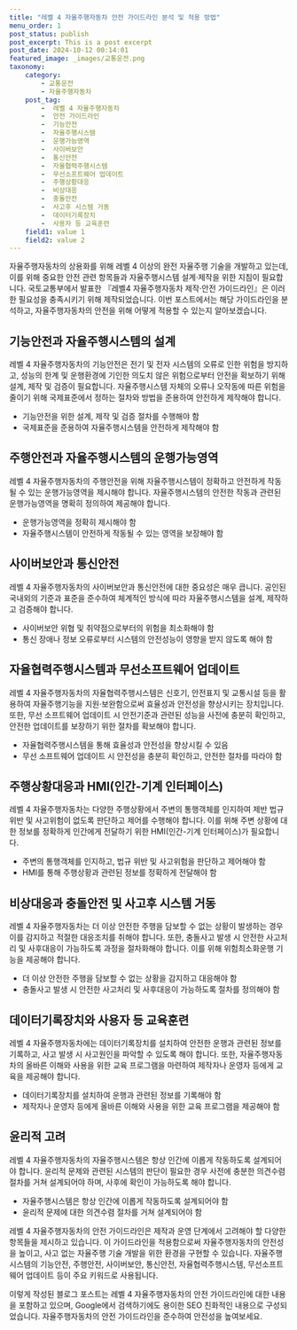 ```yaml
---
title: "레벨 4 자율주행자동차 안전 가이드라인 분석 및 적용 방법"
menu_order: 1
post_status: publish
post_excerpt: This is a post excerpt
post_date: 2024-10-12 00:14:01
featured_image: _images/교통운전.png
taxonomy:
    category:
        - 교통운전
        - 자율주행자동차
    post_tag:
        -  레벨 4 자율주행자동차
        -  안전 가이드라인
        -  기능안전
        -  자율주행시스템
        -  운행가능영역
        -  사이버보안
        -  통신안전
        -  자율협력주행시스템
        -  무선소프트웨어 업데이트
        -  주행상황대응
        -  비상대응
        -  충돌안전
        -  사고후 시스템 거동
        -  데이터기록장치
        -  사용자 등 교육훈련
    field1: value 1
    field2: value 2
---
```



자율주행자동차의 상용화를 위해 레벨 4 이상의 완전 자율주행 기술을 개발하고 있는데, 이를 위해 중요한 안전 관련 항목들과 자율주행시스템 설계·제작을 위한 지침이 필요합니다. 국토교통부에서 발표한 『레벨4 자율주행자동차 제작·안전 가이드라인』은 이러한 필요성을 충족시키기 위해 제작되었습니다. 이번 포스트에서는 해당 가이드라인을 분석하고, 자율주행자동차의 안전을 위해 어떻게 적용할 수 있는지 알아보겠습니다.

## 기능안전과 자율주행시스템의 설계

레벨 4 자율주행자동차의 기능안전은 전기 및 전자 시스템의 오류로 인한 위험을 방지하고, 성능의 한계 및 운행환경에 기인한 의도치 않은 위험으로부터 안전을 확보하기 위해 설계, 제작 및 검증이 필요합니다. 자율주행시스템 자체의 오류나 오작동에 따른 위험을 줄이기 위해 국제표준에서 정하는 절차와 방법을 준용하여 안전하게 제작해야 합니다.

- 기능안전을 위한 설계, 제작 및 검증 절차를 수행해야 함
- 국제표준을 준용하여 자율주행시스템을 안전하게 제작해야 함

## 주행안전과 자율주행시스템의 운행가능영역

레벨 4 자율주행자동차의 주행안전을 위해 자율주행시스템이 정확하고 안전하게 작동될 수 있는 운행가능영역을 제시해야 합니다. 자율주행시스템의 안전한 작동과 관련된 운행가능영역을 명확히 정의하여 제공해야 합니다.

- 운행가능영역을 정확히 제시해야 함
- 자율주행시스템이 안전하게 작동될 수 있는 영역을 보장해야 함

## 사이버보안과 통신안전

레벨 4 자율주행자동차의 사이버보안과 통신안전에 대한 중요성은 매우 큽니다. 공인된 국내외의 기준과 표준을 준수하여 체계적인 방식에 따라 자율주행시스템을 설계, 제작하고 검증해야 합니다.

- 사이버보안 위협 및 취약점으로부터의 위험을 최소화해야 함
- 통신 장애나 정보 오류로부터 시스템의 안전성능이 영향을 받지 않도록 해야 함

## 자율협력주행시스템과 무선소프트웨어 업데이트

레벨 4 자율주행자동차의 자율협력주행시스템은 신호기, 안전표지 및 교통시설 등을 활용하여 자율주행기능을 지원·보완함으로써 효율성과 안전성을 향상시키는 장치입니다. 또한, 무선 소프트웨어 업데이트 시 안전기준과 관련된 성능을 사전에 충분히 확인하고, 안전한 업데이트를 보장하기 위한 절차를 확보해야 합니다.

- 자율협력주행시스템을 통해 효율성과 안전성을 향상시킬 수 있음
- 무선 소프트웨어 업데이트 시 안전성을 충분히 확인하고, 안전한 절차를 따라야 함

## 주행상황대응과 HMI(인간-기계 인터페이스)

레벨 4 자율주행자동차는 다양한 주행상황에서 주변의 통행객체를 인지하여 제반 법규 위반 및 사고위험이 없도록 판단하고 제어를 수행해야 합니다. 이를 위해 주변 상황에 대한 정보를 정확하게 인간에게 전달하기 위한 HMI(인간-기계 인터페이스)가 필요합니다.

- 주변의 통행객체를 인지하고, 법규 위반 및 사고위험을 판단하고 제어해야 함
- HMI를 통해 주행상황과 관련된 정보를 정확하게 전달해야 함

## 비상대응과 충돌안전 및 사고후 시스템 거동

레벨 4 자율주행자동차는 더 이상 안전한 주행을 담보할 수 없는 상황이 발생하는 경우 이를 감지하고 적절한 대응조치를 취해야 합니다. 또한, 충돌사고 발생 시 안전한 사고처리 및 사후대응이 가능하도록 과정을 절차화해야 합니다. 이를 위해 위험최소화운행 기능을 제공해야 합니다.

- 더 이상 안전한 주행을 담보할 수 없는 상황을 감지하고 대응해야 함
- 충돌사고 발생 시 안전한 사고처리 및 사후대응이 가능하도록 절차를 정의해야 함

## 데이터기록장치와 사용자 등 교육훈련

레벨 4 자율주행자동차에는 데이터기록장치를 설치하여 안전한 운행과 관련된 정보를 기록하고, 사고 발생 시 사고원인을 파악할 수 있도록 해야 합니다. 또한, 자율주행자동차의 올바른 이해와 사용을 위한 교육 프로그램을 마련하여 제작자나 운영자 등에게 교육을 제공해야 합니다.

- 데이터기록장치를 설치하여 운행과 관련된 정보를 기록해야 함
- 제작자나 운영자 등에게 올바른 이해와 사용을 위한 교육 프로그램을 제공해야 함

## 윤리적 고려

레벨 4 자율주행자동차의 자율주행시스템은 항상 인간에 이롭게 작동하도록 설계되어야 합니다. 윤리적 문제와 관련된 시스템의 판단이 필요한 경우 사전에 충분한 의견수렴 절차를 거쳐 설계되어야 하며, 사후에 확인이 가능하도록 해야 합니다.

- 자율주행시스템은 항상 인간에 이롭게 작동하도록 설계되어야 함
- 윤리적 문제에 대한 의견수렴 절차를 거쳐 설계되어야 함

레벨 4 자율주행자동차의 안전 가이드라인은 제작과 운영 단계에서 고려해야 할 다양한 항목들을 제시하고 있습니다. 이 가이드라인을 적용함으로써 자율주행자동차의 안전성을 높이고, 사고 없는 자율주행 기술 개발을 위한 환경을 구현할 수 있습니다. 자율주행시스템의 기능안전, 주행안전, 사이버보안, 통신안전, 자율협력주행시스템, 무선소프트웨어 업데이트 등이 주요 키워드로 사용됩니다.

이렇게 작성된 블로그 포스트는 레벨 4 자율주행자동차의 안전 가이드라인에 대한 내용을 포함하고 있으며, Google에서 검색하기에도 용이한 SEO 친화적인 내용으로 구성되었습니다. 자율주행자동차의 안전 가이드라인을 준수하여 안전성을 높여보세요.

